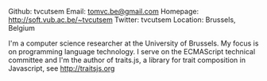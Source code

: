 Github:   tvcutsem
Email:    tomvc.be@gmail.com
Homepage: http://soft.vub.ac.be/~tvcutsem
Twitter: tvcutsem
Location: Brussels, Belgium

I'm a computer science researcher at the University of Brussels. My focus is on programming language technology. I serve on the ECMAScript technical committee and I'm the author of traits.js, a library for trait composition in Javascript, see http://traitsjs.org